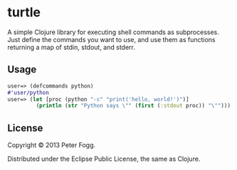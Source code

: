 # turtle

A simple Clojure library for executing shell commands as subprocesses. Just define the commands you want to use, and use them as functions returning a map of stdin, stdout, and stderr.

## Usage

```clojure
user=> (defcommands python)
#'user/python
user=> (let [proc (python "-c" "print('hello, world!')")]
         (println (str "Python says \"" (first (:stdout proc)) "\"")))
```

## License

Copyright © 2013 Peter Fogg.

Distributed under the Eclipse Public License, the same as Clojure.
